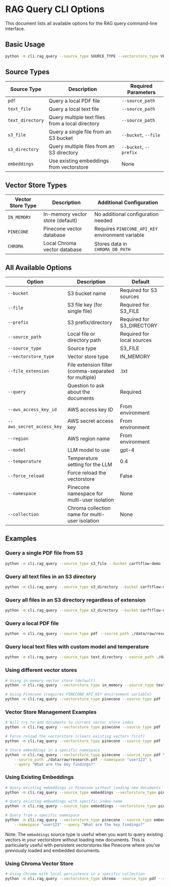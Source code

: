 # RAG Query CLI Options

This document lists all available options for the RAG query command-line interface.

## Basic Usage

```bash
python -m cli.rag_query --source_type SOURCE_TYPE --vectorstore_type VECTOR_STORE_TYPE --query "Your question" [other options]
```

## Source Types

| Source Type | Description | Required Parameters |
|-------------|-------------|---------------------|
| `pdf` | Query a local PDF file | `--source_path` |
| `text_file` | Query a local text file | `--source_path` |
| `text_directory` | Query multiple text files from a local directory | `--source_path` |
| `s3_file` | Query a single file from an S3 bucket | `--bucket`, `--file` |
| `s3_directory` | Query multiple files from an S3 directory | `--bucket`, `--prefix` |
| `embeddings` | Use existing embeddings from vectorstore | None |

## Vector Store Types

| Vector Store Type | Description | Additional Configuration |
|-------------------|-------------|--------------------------|
| `IN_MEMORY` | In-memory vector store (default) | No additional configuration needed |
| `PINECONE` | Pinecone vector database | Requires `PINECONE_API_KEY` environment variable |
| `CHROMA` | Local Chroma vector database | Stores data in `CHROMA_DB_PATH` |

## All Available Options

| Option | Description | Default |
|--------|-------------|---------|
| `--bucket` | S3 bucket name | Required for S3 sources |
| `--file` | S3 file key (for single file) | Required for S3_FILE |
| `--prefix` | S3 prefix/directory | Required for S3_DIRECTORY |
| `--source_path` | Local file or directory path | Required for local sources |
| `--source_type` | Source type | S3_FILE |
| `--vectorstore_type` | Vector store type | IN_MEMORY |
| `--file_extension` | File extension filter (comma-separated for multiple) | .txt |
| `--query` | Question to ask about the documents | Required |
| `--aws_access_key_id` | AWS access key ID | From environment |
| `--aws_secret_access_key` | AWS secret access key | From environment |
| `--region` | AWS region name | From environment |
| `--model` | LLM model to use | gpt-4 |
| `--temperature` | Temperature setting for the LLM | 0.4 |
| `--force_reload` | Force reload the vectorstore | False |
| `--namespace` | Pinecone namespace for multi-user isolation | None |
| `--collection` | Chroma collection name for multi-user isolation | None |

## Examples

### Query a single PDF file from S3

```bash
python -m cli.rag_query --source_type s3_file --bucket carftflow-demo --file rag-documents/research.pdf --query "What are the key findings?"
```

### Query all text files in an S3 directory

```bash
python -m cli.rag_query --source_type s3_directory --bucket carftflow-demo --prefix rag-documents/ --file_extension .txt --query "Summarize these reports"
```

### Query all files in an S3 directory regardless of extension

```bash
python -m cli.rag_query --source_type s3_directory --bucket carftflow-demo --prefix rag-documents/ --file_extension all --query "What insights can you find?"
```

### Query a local PDF file

```bash
python -m cli.rag_query --source_type pdf --source_path ./data/raw/research.pdf --query "Explain the main concept"
```

### Query local text files with custom model and temperature

```bash
python -m cli.rag_query --source_type text_directory --source_path ./data/raw --file_extension .txt,.md --model gpt-3.5-turbo --temperature 0.7 --query "Analyze these documents"
```

### Using different vector stores

```bash
# Using in-memory vector store (default)
python -m cli.rag_query --vectorstore_type in_memory --source_type text_file --source_path ./data/raw/example.txt --query "Summarize this document"

# Using Pinecone (requires PINECONE_API_KEY environment variable)
python -m cli.rag_query --vectorstore_type pinecone --source_type pdf --source_path ./data/raw/research.pdf --query "What methodology was used?"
```

### Vector Store Management Examples

```bash
# Will try to add documents to current vector store index
python -m cli.rag_query --vectorstore_type pinecone --source_type pdf --source_path ./data/raw/research.pdf --query "What research about?" --index_name "langchain-doc-embeddings"

# Force reload the vectorstore (clears existing vectors first)
python -m cli.rag_query --vectorstore_type pinecone --source_type pdf --source_path ./data/raw/research.pdf --force_reload --query "What are the key findings?" --index_name "langchain-doc-embeddings"

# Store embeddings in a specific namespace
python -m cli.rag_query --vectorstore_type pinecone --source_type pdf \
    --source_path ./data/raw/research.pdf --namespace "user123" \
    --query "What are the key findings?"
```


### Using Existing Embeddings

```bash
# Query existing embeddings in Pinecone without loading new documents
python -m cli.rag_query --source_type embeddings --vectorstore_type pinecone --query "What research about?" --index_name "langchain-doc-embeddings"

# Query existing embeddings with specific index name
python -m cli.rag_query --source_type embeddings --vectorstore_type pinecone --index_name "langchain-doc-embeddings" --query "What are the key findings?"

# Query from a specific namespace
python -m cli.rag_query --vectorstore_type pinecone --source_type embeddings \
    --namespace "user123" --query "What are the key findings?"
```

Note: The `embeddings` source type is useful when you want to query existing vectors in your vectorstore without loading new documents. This is particularly useful with persistent vectorstores like Pinecone where you've previously loaded and embedded documents.


### Using Chroma Vector Store

```bash
# Using Chroma with local persistence in a specific collection
python -m cli.rag_query --vectorstore_type chroma --source_type pdf --source_path ./data/raw/research.pdf --query "What research about?" \ --collection "user123_docs"

```